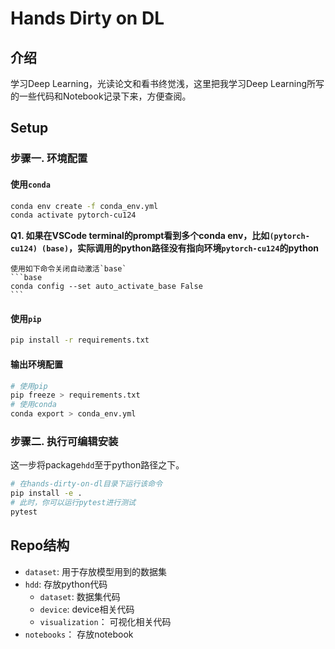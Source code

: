 # Hands Dirty on DL

## 介绍
学习Deep Learning，光读论文和看书终觉浅，这里把我学习Deep Learning所写的一些代码和Notebook记录下来，方便查阅。

## Setup

### 步骤一. 环境配置

#### 使用`conda`
```bash
conda env create -f conda_env.yml
conda activate pytorch-cu124
```

**Q1. 如果在VSCode terminal的prompt看到多个conda env，比如`(pytorch-cu124) (base)`，实际调用的python路径没有指向环境`pytorch-cu124`的python**

    使用如下命令关闭自动激活`base`
    ```base
    conda config --set auto_activate_base False
    ```

#### 使用`pip`
```bash
pip install -r requirements.txt
```

#### 输出环境配置

```bash
# 使用pip
pip freeze > requirements.txt
# 使用conda
conda export > conda_env.yml
```

### 步骤二. 执行可编辑安装
这一步将package`hdd`至于python路径之下。
```bash
# 在hands-dirty-on-dl目录下运行该命令
pip install -e .
# 此时，你可以运行pytest进行测试
pytest
```

## Repo结构

* `dataset`: 用于存放模型用到的数据集
* `hdd`: 存放python代码
  * `dataset`: 数据集代码
  * `device`: device相关代码
  * `visualization`： 可视化相关代码
* `notebooks`： 存放notebook

